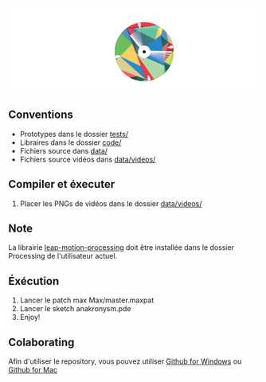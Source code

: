 ![Anakronysm](images/logo.png)
==========

## Conventions
- Prototypes dans le dossier [tests/](test/)
- Libraires dans le dossier [code/](code/)
- Fichiers source dans [data/](data/)
- Fichiers source vidéos dans [data/videos/](data/videos/)

## Compiler et éxecuter

1. Placer les PNGs de vidéos dans le dossier [data/videos/](data/videos/)

## Note
La librairie [leap-motion-processing](https://github.com/voidplus/leap-motion-processing) doit être installée dans le dossier Processing de l'utilisateur actuel.

## Éxécution

1. Lancer le patch max Max/master.maxpat
2. Lancer le sketch anakronysm.pde
3. Enjoy!

## Colaborating
Afin d'utiliser le repository, vous pouvez utiliser [Github for Windows](https://windows.github.com/) ou [Github for Mac](https://mac.github.com/)
